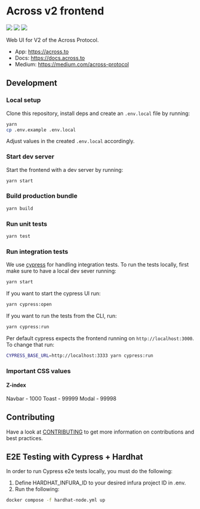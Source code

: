 # Across v2 frontend

<a href="https://discord.gg/across" target="_blank" rel="noreferrer">![](https://img.shields.io/badge/Chat%20on-Discord-%235766f2)</a>
<a href="https://forum.across.to/" target="_blank" rel="noreferrer">![](https://img.shields.io/discourse/status?server=https%3A%2F%2Fforum.across.to%2F)</a>
<a href="https://twitter.com/AcrossProtocol/" target="_blank" rel="noreferrer">![](https://img.shields.io/twitter/follow/AcrossProtocol?style=social)</a>

Web UI for V2 of the Across Protocol.

- App: https://across.to
- Docs: https://docs.across.to
- Medium: https://medium.com/across-protocol

## Development

### Local setup

Clone this repository, install deps and create an `.env.local` file by running:

```bash
yarn
cp .env.example .env.local
```

Adjust values in the created `.env.local` accordingly.

### Start dev server

Start the frontend with a dev server by running:

```bash
yarn start
```

### Build production bundle

```bash
yarn build
```

### Run unit tests

```bash
yarn test
```

### Run integration tests

We use [cypress](https://docs.cypress.io/guides/overview/why-cypress) for handling integration tests.
To run the tests locally, first make sure to have a local dev sever running:

```bash
yarn start
```

If you want to start the cypress UI run:

```bash
yarn cypress:open
```

If you want to run the tests from the CLI, run:

```bash
yarn cypress:run
```

Per default cypress expects the frontend running on `http://localhost:3000`.
To change that run:

```bash
CYPRESS_BASE_URL=http://localhost:3333 yarn cypress:run
```

### Important CSS values

#### Z-index

Navbar - 1000
Toast - 99999
Modal - 99998

## Contributing

Have a look at [CONTRIBUTING](./CONTRIBUTING.md) to get more information on contributions and best practices.

## E2E Testing with Cypress + Hardhat

In order to run Cypress e2e tests locally, you must do the following:

1. Define HARDHAT_INFURA_ID to your desired infura project ID in .env.
2. Run the following:

```bash
docker compose -f hardhat-node.yml up
```
